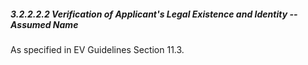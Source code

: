 ##### 3.2.2.2.2 Verification of Applicant's Legal Existence and Identity -- Assumed Name

As specified in EV Guidelines Section 11.3.

